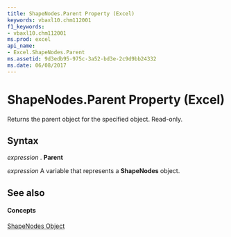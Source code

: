 ```yaml
---
title: ShapeNodes.Parent Property (Excel)
keywords: vbaxl10.chm112001
f1_keywords:
- vbaxl10.chm112001
ms.prod: excel
api_name:
- Excel.ShapeNodes.Parent
ms.assetid: 9d3edb95-975c-3a52-bd3e-2c9d9bb24332
ms.date: 06/08/2017
---
```



# ShapeNodes.Parent Property (Excel)

Returns the parent object for the specified object. Read-only.


## Syntax

 _expression_ . **Parent**

 _expression_ A variable that represents a **ShapeNodes** object.


## See also


#### Concepts


[ShapeNodes Object](shapenodes-object-excel.md)

